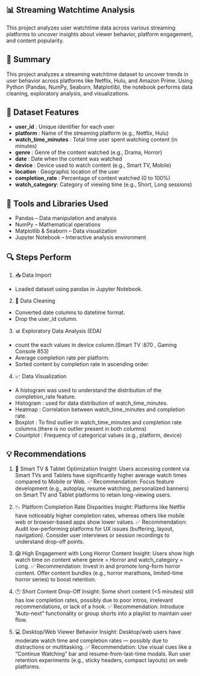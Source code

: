 ## 📊 Streaming Watchtime Analysis
This project analyzes user watchtime data across various streaming platforms to uncover insights about viewer behavior, platform engagement, and content popularity.

## 📌 Summary
This project analyzes a streaming watchtime dataset to uncover trends in user behavior across platforms like Netflix, Hulu, and Amazon Prime. Using Python (Pandas, NumPy, Seaborn, Matplotlib), the notebook performs data cleaning, exploratory analysis, and visualizations.

## 🧾 Dataset Features
- **user_id**	:	Unique identifier for each user
- **platform** : Name of the streaming platform (e.g., Netflix, Hulu)
- **watch_time_minutes** : Total time user spent watching content (in minutes)
- **genre** : Genre of the content watched (e.g., Drama, Horror)
- **date** : Date when the content was watched
- **device** : 	Device used to watch content (e.g., Smart TV, Mobile)
- **location** : Geographic location of the user
- **completion_rate** : Percentage of content watched (0 to 100%)
- **watch_category**:	Category of viewing time (e.g., Short, Long sessions)

## 🧰 Tools and Libraries Used
- Pandas – Data manipulation and analysis
- NumPy – Mathematical operations
- Matplotlib & Seaborn – Data visualization
- Jupyter Notebook – Interactive analysis environment

## 🔍 Steps Perform
1. 📥 Data Import
- Loaded dataset using pandas in Jupyter Notebook.

2. 🧹 Data Cleaning
- Converted date columns to datetime format.
- Drop the user_id column.

3. 📊 Exploratory Data Analysis (EDA)
- count the each values in device column.(Smart TV :870 , Gaming Console 853)
- Average completion rate per platform.
- Sorted content by completion rate in ascending order.

4. 📈 Data Visualization
- A histogram was used to understand the distribution of the completion_rate feature.
- Histogram : used for data distribution of watch_time_minutes.
- Heatmap : Correlation between  watch_time_minutes and completion rate.
- Boxplot : To find outlier in watch_time_minutes and completion rate columns.(there is no outlier present in both columns)
- Countplot : Frequency of categorical values (e.g., platform, device)

## 💡 Recommendations
1. 📱 Smart TV & Tablet Optimization
Insight: Users accessing content via Smart TVs and Tablets have significantly higher average watch times compared to Mobile or Web.
✅ Recommendation: Focus feature development (e.g., autoplay, resume watching, personalized banners) on Smart TV and Tablet platforms to retain long-viewing users.

2. 📉 Platform Completion Rate Disparities
Insight: Platforms like Netflix have noticeably higher completion rates, whereas others like mobile web or browser-based apps show lower values.
✅ Recommendation: Audit low-performing platforms for UX issues (buffering, layout, navigation). Consider user interviews or session recordings to understand drop-off points.

3. 😱 High Engagement with Long Horror Content
Insight: Users show high watch time on content where genre = Horror and watch_category = Long.
✅ Recommendation: Invest in and promote long-form horror content. Offer content bundles (e.g., horror marathons, limited-time horror series) to boost retention.

4. 🕐 Short Content Drop-Off
Insight: Some short content (<5 minutes) still has low completion rates, possibly due to poor intros, irrelevant recommendations, or lack of a hook.
✅ Recommendation: Introduce “Auto-next” functionality or group shorts into a playlist to maintain user flow.

5. 💻 Desktop/Web Viewer Behavior
Insight: Desktop/web users have moderate watch time and completion rates — possibly due to distractions or multitasking.
✅ Recommendation: Use visual cues like a “Continue Watching” bar and resume-from-last-time modals. Run user retention experiments (e.g., sticky headers, compact layouts) on web platforms.

